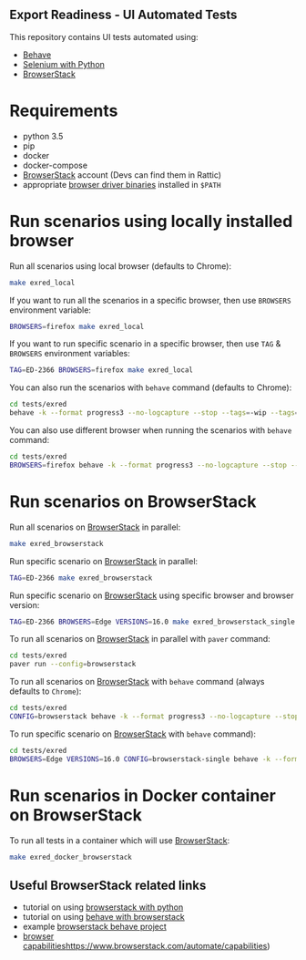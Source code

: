 Export Readiness - UI Automated Tests
-------------------------------------

This repository contains UI tests automated using:
* [Behave](https://pythonhosted.org/behave/)
* [Selenium with Python](https://selenium-python.readthedocs.io/)
* [BrowserStack](https://www.browserstack.com/automate) 


# Requirements

* python 3.5
* pip
* docker
* docker-compose
* [BrowserStack](https://www.browserstack.com/users/sign_up) account (Devs can find them in Rattic)
* appropriate [browser driver binaries](https://selenium-python.readthedocs.io/installation.html#drivers) installed in `$PATH`


# Run scenarios using locally installed browser

Run all scenarios using local browser (defaults to Chrome):  
```bash
make exred_local
```


If you want to run all the scenarios in a specific browser, then use `BROWSERS` environment variable:  
```bash
BROWSERS=firefox make exred_local
```


If you want to run specific scenario in a specific browser, then use `TAG` & `BROWSERS` environment variables:  
```bash
TAG=ED-2366 BROWSERS=firefox make exred_local
```


You can also run the scenarios with `behave` command (defaults to Chrome): 
```bash
cd tests/exred
behave -k --format progress3 --no-logcapture --stop --tags=-wip --tags=-skip --tags=~fixme
```

You can also use different browser when running the scenarios with `behave` command:  
```bash
cd tests/exred
BROWSERS=firefox behave -k --format progress3 --no-logcapture --stop --tags=-wip --tags=-skip --tags=~fixme
```


# Run scenarios on BrowserStack

Run all scenarios on [BrowserStack](https://www.browserstack.com/automate) in parallel:  
```bash
make exred_browserstack
```

Run specific scenario on [BrowserStack](https://www.browserstack.com/automate) in parallel:  
```bash
TAG=ED-2366 make exred_browserstack
```


Run specific scenario on [BrowserStack](https://www.browserstack.com/automate) using specific browser and browser version:
```bash
TAG=ED-2366 BROWSERS=Edge VERSIONS=16.0 make exred_browserstack_single
```


To run all scenarios on [BrowserStack](https://www.browserstack.com/automate) in parallel with `paver` command:
```bash
cd tests/exred
paver run --config=browserstack
```


To run all scenarios on [BrowserStack](https://www.browserstack.com/automate) with `behave` command (always defaults to `Chrome`):   
```bash
cd tests/exred
CONFIG=browserstack behave -k --format progress3 --no-logcapture --stop --tags=-wip --tags=-skip --tags=~fixme
```


To run specific scenario on [BrowserStack](https://www.browserstack.com/automate) with `behave` command):   
```bash
cd tests/exred
BROWSERS=Edge VERSIONS=16.0 CONFIG=browserstack-single behave -k --format progress3 --no-logcapture --stop --tags=-wip --tags=-skip --tags=~fixme --tags={YOUR_TAG}
```

# Run scenarios in Docker container on BrowserStack

To run all tests in a container which will use [BrowserStack](https://www.browserstack.com/automate):  
```bash
make exred_docker_browserstack
```


## Useful BrowserStack related links

* tutorial on using [browserstack with python](https://www.browserstack.com/automate/python)
* tutorial on using [behave with browserstack](https://www.browserstack.com/automate/behave)
* example [browserstack behave project](https://github.com/browserstack/behave-browserstack)
* [browser capabilities]()https://www.browserstack.com/automate/capabilities)
